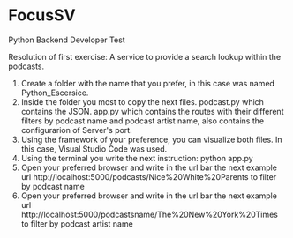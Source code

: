 # FocusSV
Python Backend Developer Test

Resolution of first exercise: A service to provide a search lookup within the podcasts.
  1. Create a folder with the name that you prefer, in this case was named Python_Escersice.
  2. Inside the folder you most to copy the next files. 
      podcast.py which contains the JSON.
      app.py which contains the routes with their different filters by podcast name and podcast artist name, also contains the configurarion of Server's port.
  3. Using the framework of your preference, you can visualize both files. In this case, Visual Studio Code was used.
  4. Using the terminal you write the next instruction: python app.py
  5. Open your preferred browser and write in the url bar the next example url http://localhost:5000/podcasts/Nice%20White%20Parents to filter by podcast name
  5. Open your preferred browser and write in the url bar the next example url http://localhost:5000/podcastsname/The%20New%20York%20Times to filter by podcast artist name
